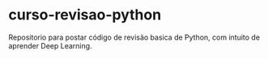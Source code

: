 # curso-revisao-python

Repositorio para postar código de revisão basica de Python, com intuito de aprender Deep Learning.
